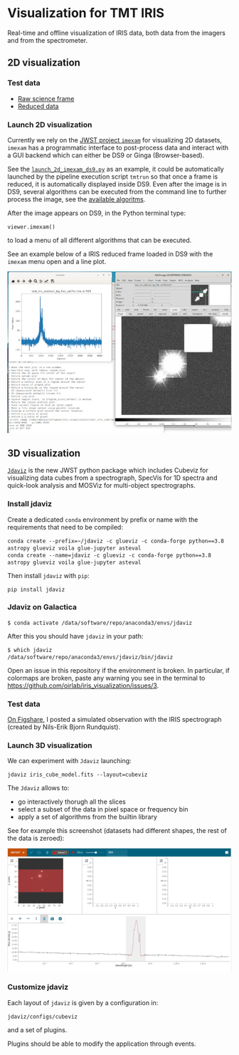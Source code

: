 # Visualization for TMT IRIS

Real-time and offline visualization of IRIS data,
both data from the imagers and from the spectrometer.

## 2D visualization

### Test data

* [Raw science frame](https://figshare.com/s/83ccf1c457917e8c162f?file=17903858)
* [Reduced data](https://figshare.com/articles/dataset/test_iris_subtract_bg_flat_cal_fits/9942914)

### Launch 2D visualization

Currently we rely on the [JWST project `imexam`](https://github.com/spacetelescope/imexam) for visualizing 2D datasets, `imexam` has a programmatic interface to post-process data and interact with a GUI backend which can either be DS9 or Ginga (Browser-based).

See the [`launch_2d_imexam_ds9.py`](launch_2d_imexam_ds9.py) as an example, it could be automatically launched by the pipeline execution script `tmtrun` so that once a frame is reduced, it is automatically displayed inside DS9. Even after the image is in DS9, several algorithms can be executed from the command line to further process the image, see the [available algoritms](https://imexam.readthedocs.io/en/latest/index.html#user-documentation).

After the image appears on DS9, in the Python terminal type:

    viewer.imexam()

to load a menu of all different algorithms that can be executed.

See an example below of a IRIS reduced frame loaded in DS9 with the `imexam` menu open and a line plot.

![imexam example](img/imexam_example.jpg)

## 3D visualization

[`Jdaviz`](https://jdaviz.readthedocs.io/en/latest/index.html) is the new JWST python package which includes Cubeviz for visualizing data cubes from a spectrograph, SpecVis for 1D spectra and quick-look analysis and MOSViz for multi-object spectrographs.

### Install jdaviz

Create a dedicated `conda` environment by prefix or name with the requirements that need to be compiled:

    conda create --prefix=~/jdaviz -c glueviz -c conda-forge python==3.8 astropy glueviz voila glue-jupyter asteval
    conda create --name=jdaviz -c glueviz -c conda-forge python==3.8 astropy glueviz voila glue-jupyter asteval

Then install `jdaviz` with `pip`:

    pip install jdaviz
    
### Jdaviz on Galactica

    $ conda activate /data/software/repo/anaconda3/envs/jdaviz
    
After this you should have `jdaviz` in your path:

    $ which jdaviz
    /data/software/repo/anaconda3/envs/jdaviz/bin/jdaviz
    
Open an issue in this repository if the environment is broken. In particular, if colormaps are broken, paste any warning you see in the terminal to https://github.com/oirlab/iris_visualization/issues/3.

### Test data

[On Figshare](https://figshare.com/articles/dataset/Jdaviz_IFU_test_files/13718131), I posted a simulated observation with the IRIS spectrograph (created by Nils-Erik Bjorn Rundquist).

### Launch 3D visualization

We can experiment with `Jdaviz` launching:

    jdaviz iris_cube_model.fits --layout=cubeviz

The `Jdaviz` allows to:

* go interactively thorugh all the slices
* select a subset of the data in pixel space or frequency bin
* apply a set of algorithms from the builtin library

See for example this screenshot (datasets had different shapes, the rest of the data is zeroed):

![jdaviz example](img/jdaviz_example.png)

### Customize jdaviz

Each layout of `jdaviz` is given by a configuration in:

    jdaviz/configs/cubeviz

and a set of plugins.

Plugins should be able to modify the application through events.
